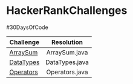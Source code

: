 # HackerRankChallenges

#30DaysOfCode 


 | Challenge     | Resolution      
| ------------- |:-------------:|  
|  [ArraySum](https://www.hackerrank.com/challenges/simple-array-sum/problem)        | ArraySum.java    |  
|  [DataTypes](https://www.hackerrank.com/challenges/30-data-types/problem)          | DataTypes.java   |  
|  [Operators](https://www.hackerrank.com/challenges/30-operators/problem)           | Operators.java   |  
